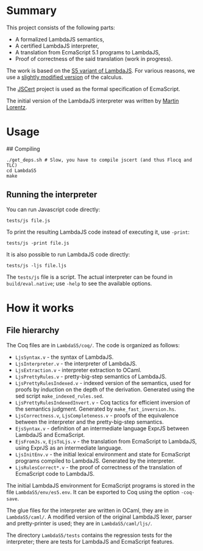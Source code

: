 # Summary

This project consists of the following parts:

 * A formalized LambdaJS semantics, 
 * A certified LambdaJS interpreter,
 * A translation from EcmaScript 5.1 programs to LambdaJS,
 * Proof of correctness of the said translation (work in progress).

The work is based on the [S5 variant of LambdaJS](http://cs.brown.edu/research/plt/dl/s5/).
For various reasons, we use a [slightly modified version](https://github.com/tilk/LambdaCert/wiki/Changes-in-the-core-calculus)
of the calculus.

The [JSCert](http://jscert.org) project is used as the formal specification of EcmaScript.

The initial version of the LambdaJS interpreter was written by [Martin Lorentz](https://progval.net/).

# Usage

## Compiling

```
./get_deps.sh # Slow, you have to compile jscert (and thus Flocq and TLC)
cd LambdaS5
make
```

## Running the interpreter

You can run Javascript code directly:

```
tests/js file.js
```

To print the resulting LambdaJS code instead of executing it, use `-print`:

```
tests/js -print file.js
```

It is also possible to run LambdaJS code directly:

```
tests/js -ljs file.ljs
```

The `tests/js` file is a script. The actual interpreter can be found in
`build/eval.native`; use `-help` to see the available options.

# How it works

## File hierarchy

The Coq files are in `LambdaS5/coq/`. The code is organized as follows:

 * `LjsSyntax.v` - the syntax of LambdaJS.
 * `LjsInterpreter.v` - the interpreter of LambdaJS.
 * `LjsExtraction.v` - interpreter extraction to OCaml.
 * `LjsPrettyRules.v` - pretty-big-step semantics of LambdaJS.
 * `LjsPrettyRulesIndexed.v` - indexed version of the semantics, used for
   proofs by induction on the depth of the derivation. Generated using the
   sed script `make_indexed_rules.sed`.
 * `LjsPrettyRulesIndexedInvert.v` - Coq tactics for efficient inversion
   of the semantics judgment. Generated by `make_fast_inversion.hs`.
 * `LjsCorrectness.v`, `LjsCompleteness.v` - proofs of the equivalence
   between the interpreter and the pretty-big-step semantics.
 * `EjsSyntax.v` - definition of an intermediate language ExprJS between
   LambdaJS and EcmaScript.
 * `EjsFromJs.v`, `EjsToLjs.v` - the translation from EcmaScript to
   LambdaJS, using ExprJS as an intermediate language.
 * `LjsInitEnv.v` - the initial lexical environment and state for
   EcmaScript programs compiled to LambdaJS. Generated by the 
   interpreter.
 * `LjsRulesCorrect*.v` - the proof of correctness of the translation of
   EcmaScript code to LambdaJS.

The initial LambdaJS environment for EcmaScript programs is stored in the file
`LambdaS5/env/es5.env`. It can be exported to Coq using the option `-coq-save`.

The glue files for the interpreter are written in OCaml, they are in 
`LambdaS5/caml/`. A modified version of the original LambdaJS lexer, parser
and pretty-printer is used; they are in `LambdaS5/caml/ljs/`.

The directory `LambdaS5/tests` contains the regression tests for the interpreter;
there are tests for LambdaJS and EcmaScript features.


